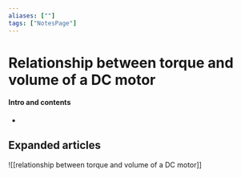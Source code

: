 ```yaml
---
aliases: [""]
tags: ["NotesPage"]
---
```


# Relationship between torque and volume of a DC motor

#### Intro and contents
- 


## Expanded articles
![[relationship between torque and volume of a DC motor]]
